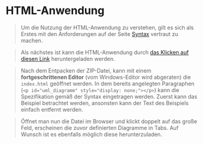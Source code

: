 # HTML-Anwendung

> Um die Nutzung der HTML-Anwendung zu verstehen, gilt es sich als Erstes mit den Anforderungen auf der Seite [Syntax](https://mwithoeft.github.io/RustUML/#/syntax) vertraut zu machen.  

> Als nächstes ist kann die HTML-Anwendung durch <a href="https://mwithoeft.github.io/RustUMLBuilds/htmlanwendung/RustUML-HTML-Anwendung.zip">das Klicken auf diesen Link</a> heruntergeladen werden.  

> Nach dem Entpacken der ZIP-Datei, kann mit einem **fortgeschrittenen Editor** (vom Windows-Editor wird abgeraten) die `index.html` geöffnet werden. In dem bereits angelegten Paragraphen (`<p id="uml_diagramm" style="display: none;"></p>`) kann die Spezifikation gemäß der Syntax eingetragen werden. Zuerst kann das Beispiel betrachtet werden, ansonsten kann der Text des Beispiels einfach entfernt werden.

> Öffnet man nun die Datei im Browser und klickt doppelt auf das große Feld, erscheinen die zuvor definierten Diagramme in Tabs. Auf Wunsch ist es ebenfalls möglich diese herunterzuladen.